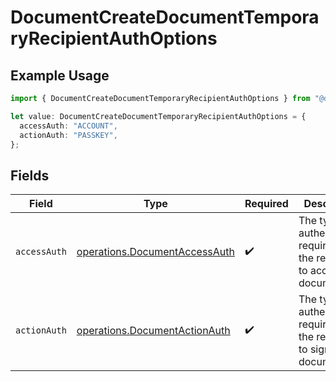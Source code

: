 # DocumentCreateDocumentTemporaryRecipientAuthOptions

## Example Usage

```typescript
import { DocumentCreateDocumentTemporaryRecipientAuthOptions } from "@documenso/sdk-typescript/models/operations";

let value: DocumentCreateDocumentTemporaryRecipientAuthOptions = {
  accessAuth: "ACCOUNT",
  actionAuth: "PASSKEY",
};
```

## Fields

| Field                                                                          | Type                                                                           | Required                                                                       | Description                                                                    |
| ------------------------------------------------------------------------------ | ------------------------------------------------------------------------------ | ------------------------------------------------------------------------------ | ------------------------------------------------------------------------------ |
| `accessAuth`                                                                   | [operations.DocumentAccessAuth](../../models/operations/documentaccessauth.md) | :heavy_check_mark:                                                             | The type of authentication required for the recipient to access the document.  |
| `actionAuth`                                                                   | [operations.DocumentActionAuth](../../models/operations/documentactionauth.md) | :heavy_check_mark:                                                             | The type of authentication required for the recipient to sign the document.    |